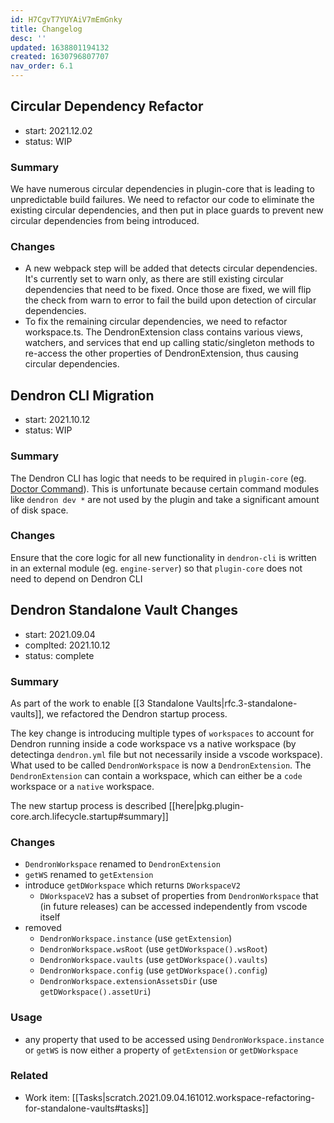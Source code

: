 ```yaml
---
id: H7CgvT7YUYAiV7mEmGnky
title: Changelog
desc: ''
updated: 1638801194132
created: 1630796807707
nav_order: 6.1
---
```


## Circular Dependency Refactor
- start: 2021.12.02
- status: WIP

### Summary
We have numerous circular dependencies in plugin-core that is leading to unpredictable build failures. We need to refactor our code to eliminate the existing circular dependencies, and then put in place guards to prevent new circular dependencies from being introduced.

### Changes
- A new webpack step will be added that detects circular dependencies. It's currently set to warn only, as there are still existing circular dependencies that need to be fixed.  Once those are fixed, we will flip the check from warn to error to fail the build upon detection of circular dependencies.
- To fix the remaining circular dependencies, we need to refactor workspace.ts.  The DendronExtension class contains various views, watchers, and services that end up calling static/singleton methods to re-access the other properties of DendronExtension, thus causing circular dependencies.


## Dendron CLI Migration
- start: 2021.10.12
- status: WIP

### Summary
The Dendron CLI has logic that needs to be required in `plugin-core` (eg. [Doctor Command](https://github.com/dendronhq/dendron/blob/94d05c8f1b6856c769d0cd2964d1dece9decb37c/packages/plugin-core/src/commands/Doctor.ts#L12-L12)). This is unfortunate because certain command modules like `dendron dev *` are not used by the plugin and take a significant amount of disk space. 

### Changes
Ensure that the core logic for all new functionality in `dendron-cli` is written in an external module (eg. `engine-server`) so that `plugin-core` does not need to depend on Dendron CLI


## Dendron Standalone Vault Changes
- start: 2021.09.04
- complted: 2021.10.12
- status: complete

### Summary
As part of the work to enable [[3 Standalone Vaults|rfc.3-standalone-vaults]], we refactored the Dendron startup process. 

The key change is introducing multiple types of `workspaces` to account for Dendron running inside a code workspace vs a native workspace (by detectinga `dendron.yml` file but not necessarily inside a vscode workspace). What used to be called `DendronWorkspace` is now a `DendronExtension`. The `DendronExtension` can contain a workspace, which can either be a `code` workspace or a `native` workspace. 

The new startup process is described [[here|pkg.plugin-core.arch.lifecycle.startup#summary]]

### Changes
- `DendronWorkspace` renamed to `DendronExtension`
- `getWS` renamed to `getExtension`
- introduce `getDWorkspace` which returns `DWorkspaceV2`
    - `DWorkspaceV2` has a subset of properties from `DendronWorkspace` that (in future releases) can be accessed independently from vscode itself
- removed
    - `DendronWorkspace.instance` (use `getExtension`)
    - `DendronWorkspace.wsRoot` (use `getDWorkspace().wsRoot`)
    - `DendronWorkspace.vaults` (use `getDWorkspace().vaults`)
    - `DendronWorkspace.config` (use `getDWorkspace().config`)
    - `DendronWorkspace.extensionAssetsDir` (use `getDWorkspace().assetUri`)

### Usage
- any property that used to be accessed using `DendronWorkspace.instance` or `getWS` is now either a property of `getExtension` or `getDWorkspace`

### Related
- Work item: [[Tasks|scratch.2021.09.04.161012.workspace-refactoring-for-standalone-vaults#tasks]]
